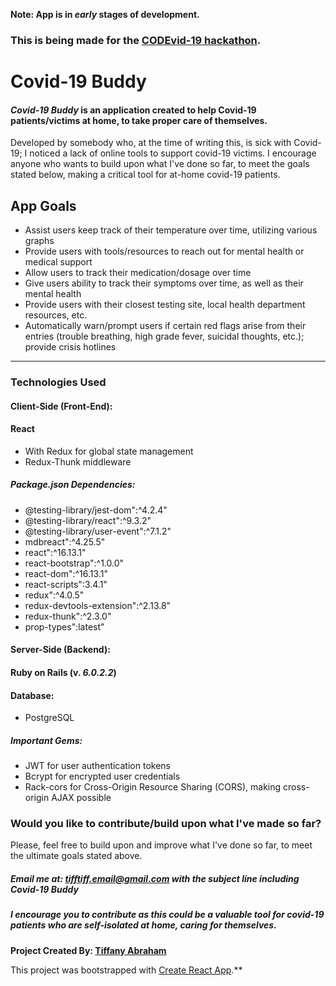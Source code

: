 **Note: App is in *early* stages of development.**
### This is being made for the [CODEvid-19 hackathon](https://codevid19.com/).

# Covid-19 Buddy
#### *Covid-19 Buddy* is an application created to help Covid-19 patients/victims at home, to take proper care of themselves.
 
 Developed by somebody who, at the time of writing this, is sick with Covid-19; I noticed a lack of online tools to support covid-19 victims.
 I encourage anyone who wants to build upon what I've done so far, to meet the goals stated below, making a critical tool for at-home covid-19 patients.
 
 ## App Goals
 * Assist users keep track of their temperature over time, utilizing various graphs
 * Provide users with tools/resources to reach out for mental health or medical support
 * Allow users to track their medication/dosage over time
 * Give users ability to track their symptoms over time, as well as their mental health
 * Provide users with their closest testing site, local health department resources, etc.
 * Automatically warn/prompt users if certain red flags arise from their entries (trouble breathing, high grade fever, suicidal thoughts, etc.); provide crisis hotlines
 -----
 ### Technologies Used
 
 #### Client-Side (Front-End):
  #### React 
* With Redux for global state management
* Redux-Thunk middleware
 
 ##### Package.json Dependencies:
* @testing-library/jest-dom":^4.2.4"
* @testing-library/react":^9.3.2"
* @testing-library/user-event":^7.1.2"
* mdbreact":^4.25.5"
* react":^16.13.1"
* react-bootstrap":^1.0.0"
* react-dom":^16.13.1"
* react-scripts":3.4.1"
* redux":^4.0.5"
* redux-devtools-extension":^2.13.8"
* redux-thunk":^2.3.0"
* prop-types":latest"
 
 
 #### Server-Side (Backend):
  #### Ruby on Rails (v. *6.0.2.2*)
  
  #### Database:
  * PostgreSQL
  
  ##### Important Gems: 
  * JWT for user authentication tokens
  * Bcrypt for encrypted user credentials
  * Rack-cors for Cross-Origin Resource Sharing (CORS), making cross-origin AJAX possible
 
 
 ### Would you like to contribute/build upon what I've made so far?
 Please, feel free to build upon and improve what I've done so far, to meet the ultimate goals stated above. 
 
 ##### Email me at: **tifftiff.email@gmail.com** with the subject line including *Covid-19 Buddy*
 
 ##### **I encourage you to contribute as this could be a valuable tool for covid-19 patients who are self-isolated at home, caring for themselves.**

**Project Created By: [Tiffany Abraham](https://www.linkedin.com/in/tiffany-abraham/)**

This project was bootstrapped with [Create React App](https://github.com/facebook/create-react-app).**
